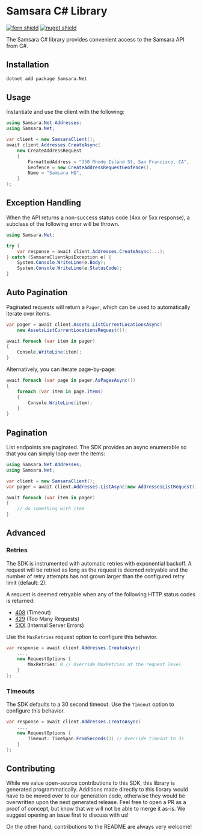 # Samsara C# Library

[![fern shield](https://img.shields.io/badge/%F0%9F%8C%BF-Built%20with%20Fern-brightgreen)](https://buildwithfern.com?utm_source=github&utm_medium=github&utm_campaign=readme&utm_source=https%3A%2F%2Fgithub.com%2Fsamsarahq%2Fsamsara-dotnet)
[![nuget shield](https://img.shields.io/nuget/v/Samsara.Net)](https://nuget.org/packages/Samsara.Net)

The Samsara C# library provides convenient access to the Samsara API from C#.

## Installation

```sh
dotnet add package Samsara.Net
```

## Usage

Instantiate and use the client with the following:

```csharp
using Samsara.Net.Addresses;
using Samsara.Net;

var client = new SamsaraClient();
await client.Addresses.CreateAsync(
    new CreateAddressRequest
    {
        FormattedAddress = "350 Rhode Island St, San Francisco, CA",
        Geofence = new CreateAddressRequestGeofence(),
        Name = "Samsara HQ",
    }
);
```

## Exception Handling

When the API returns a non-success status code (4xx or 5xx response), a subclass of the following error
will be thrown.

```csharp
using Samsara.Net;

try {
    var response = await client.Addresses.CreateAsync(...);
} catch (SamsaraClientApiException e) {
    System.Console.WriteLine(e.Body);
    System.Console.WriteLine(e.StatusCode);
}
```

## Auto Pagination 

Paginated requests will return a `Pager`, which can be used to automatically iterate over items.

```csharp
var pager = await client.Assets.ListCurrentLocationsAsync(
    new AssetsListCurrentLocationsRequest());

await foreach (var item in pager)
{
    Console.WriteLine(item);
}
```

Alternatively, you can iterate page-by-page:
```csharp
await foreach (var page in pager.AsPagesAsync())
{
    foreach (var item in page.Items)
    {
        Console.WriteLine(item);
    }
}
```

## Pagination

List endpoints are paginated. The SDK provides an async enumerable so that you can simply loop over the items:

```csharp
using Samsara.Net.Addresses;
using Samsara.Net;

var client = new SamsaraClient();
var pager = await client.Addresses.ListAsync(new AddressesListRequest());

await foreach (var item in pager)
{
    // do something with item
}
```

## Advanced

### Retries

The SDK is instrumented with automatic retries with exponential backoff. A request will be retried as long
as the request is deemed retryable and the number of retry attempts has not grown larger than the configured
retry limit (default: 2).

A request is deemed retryable when any of the following HTTP status codes is returned:

- [408](https://developer.mozilla.org/en-US/docs/Web/HTTP/Status/408) (Timeout)
- [429](https://developer.mozilla.org/en-US/docs/Web/HTTP/Status/429) (Too Many Requests)
- [5XX](https://developer.mozilla.org/en-US/docs/Web/HTTP/Status/500) (Internal Server Errors)

Use the `MaxRetries` request option to configure this behavior.

```csharp
var response = await client.Addresses.CreateAsync(
    ...,
    new RequestOptions {
        MaxRetries: 0 // Override MaxRetries at the request level
    }
);
```

### Timeouts

The SDK defaults to a 30 second timeout. Use the `Timeout` option to configure this behavior.

```csharp
var response = await client.Addresses.CreateAsync(
    ...,
    new RequestOptions {
        Timeout: TimeSpan.FromSeconds(3) // Override timeout to 3s
    }
);
```

## Contributing

While we value open-source contributions to this SDK, this library is generated programmatically.
Additions made directly to this library would have to be moved over to our generation code,
otherwise they would be overwritten upon the next generated release. Feel free to open a PR as
a proof of concept, but know that we will not be able to merge it as-is. We suggest opening
an issue first to discuss with us!

On the other hand, contributions to the README are always very welcome!